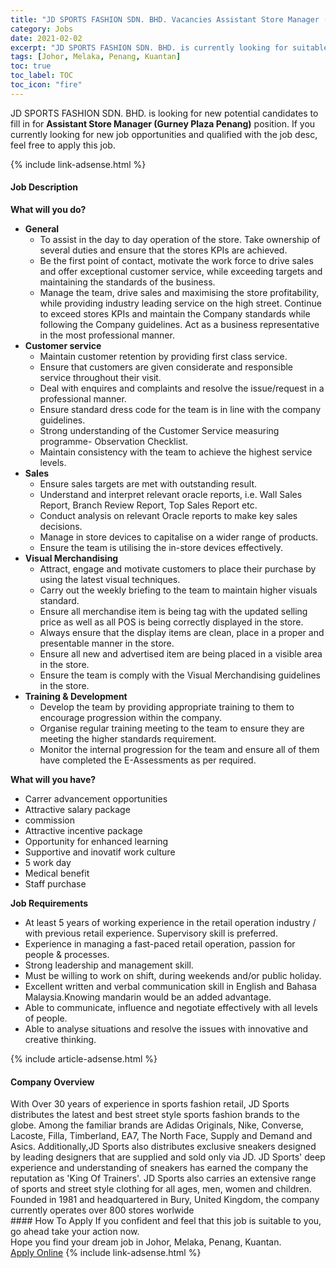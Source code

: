 ```yaml
---
title: "JD SPORTS FASHION SDN. BHD. Vacancies Assistant Store Manager (Gurney Plaza Penang)" 
category: Jobs 
date: 2021-02-02 
excerpt: "JD SPORTS FASHION SDN. BHD. is currently looking for suitable person to fill in the Assistant Store Manager (Gurney Plaza Penang) which positioned at Johor, Melaka, Penang, Kuantan" 
tags: [Johor, Melaka, Penang, Kuantan] 
toc: true 
toc_label: TOC 
toc_icon: "fire" 
--- 
```


<p>JD SPORTS FASHION SDN. BHD. is looking for new potential candidates to fill in for <b>Assistant Store Manager (Gurney Plaza Penang)</b> position. If you currently looking for new job opportunities and qualified with the job desc, feel free to apply this job.
</p>{% include link-adsense.html %} 
<div><div><h4>Job Description</h4></div><div><div><span><div><div><div><strong>What will you do?</strong></div><ul><li><strong>General</strong><ul><li>To assist in the day to day operation of the store. Take ownership of several duties and ensure that the stores KPIs are achieved.</li><li>Be the first point of contact, motivate the work force to drive sales and offer exceptional customer service, while exceeding targets and maintaining the standards of the business.</li><li>Manage the team, drive sales and maximising the store profitability, while providing industry leading service on the high street. Continue to exceed stores KPIs and maintain the Company standards while following the Company guidelines. Act as a business representative in the most professional manner.</li></ul></li><li><strong>Customer service</strong><ul><li>Maintain customer retention by providing first class service.</li><li>Ensure that customers are given considerate and responsible service throughout their visit.</li><li>Deal with enquires and complaints and resolve the issue/request in a professional manner.</li><li>Ensure standard dress code for the team is in line with the company guidelines.</li><li>Strong understanding of the Customer Service measuring programme- Observation Checklist.</li><li>Maintain consistency with the team to achieve the highest service levels.</li></ul></li><li><strong>Sales</strong><ul><li>Ensure sales targets are met with outstanding result.</li><li>Understand and interpret relevant oracle reports, i.e. Wall Sales Report, Branch Review Report, Top Sales Report etc.</li><li>Conduct analysis on relevant Oracle reports to make key sales decisions.</li><li>Manage in store devices to capitalise on a wider range of products.</li><li>Ensure the team is utilising the in-store devices effectively.</li></ul></li><li><strong>Visual Merchandising</strong><ul><li>Attract, engage and motivate customers to place their purchase by using the latest visual techniques.</li><li>Carry out the weekly briefing to the team to maintain higher visuals standard.</li><li>Ensure all merchandise item is being tag with the updated selling price as well as all POS is being correctly displayed in the store.</li><li>Always ensure that the display items are clean, place in a proper and presentable manner in the store.</li><li>Ensure all new and advertised item are being placed in a visible area in the store.</li><li>Ensure the team is comply with the Visual Merchandising guidelines in the store.</li></ul></li><li><strong>Training &amp; Development</strong><ul><li>Develop the team by providing appropriate training to them to encourage progression within the company.</li><li>Organise regular training meeting to the team to ensure they are meeting the higher standards requirement.</li><li>Monitor the internal progression for the team and ensure all of them have completed the E-Assessments as per required.</li></ul></li></ul><div><b>What will you have?</b></div><ul><li>Carrer advancement opportunities</li><li>Attractive salary package</li><li>commission</li><li>Attractive incentive package</li><li>Opportunity for enhanced learning</li><li>Supportive and inovatif work culture</li><li>5 work day</li><li>Medical benefit</li><li>Staff purchase</li></ul><div><strong>Job Requirements</strong></div><ul><li>At least 5 years of working experience in the retail operation industry / with previous retail experience. Supervisory skill is preferred.</li><li>Experience in managing a fast-paced retail operation, passion for people &amp; processes.</li><li>Strong leadership and management skill.</li><li>Must be willing to work on shift, during weekends and/or public holiday.</li><li>Excellent written and verbal communication skill in English and Bahasa Malaysia.Knowing mandarin would be an added advantage.</li><li>Able to communicate, influence and negotiate effectively with all levels of people.</li><li>Able to analyse situations and resolve the issues with innovative and creative thinking.</li></ul></div></div></span></div></div></div> 
{% include article-adsense.html %} 
<div><div><h4>Company Overview</h4></div><div><div><span><div><div>With Over 30 years of experience in sports fashion retail, JD Sports distributes the latest and best street style sports fashion brands to the globe. Among the familiar brands are Adidas Originals, Nike, Converse, Lacoste, Filla, Timberland, EA7, The North Face, Supply and Demand and Asics. Additionally,JD Sports also distributes exclusive sneakers designed by leading designers that are supplied and sold only via JD. JD Sports' deep experience and understanding of sneakers has earned the company the reputation as 'King Of Trainers'. JD Sports also carries an extensive range of sports and street style clothing for all ages, men, women and children. Founded in 1981 and headquartered in Bury, United Kingdom, the company currently operates over 800 stores worlwide</div></div></span></div></div></div> 
#### How To Apply 
If you confident and feel that this job is suitable to you, go ahead take your action now. <br/> 
Hope you find your dream job in Johor, Melaka, Penang, Kuantan. <br/> 
<a href="https://www.jobstreet.com.my/en/job/assistant-store-manager-gurney-plaza-penang-4474926?jobId=jobstreet-my-job-4474926&sectionRank=5&token=0~b6987222-f6c2-4010-8d5c-860f3e28feaa&fr=SRP%20View%20In%20New%20Ta" class="btn btn--info" target="_blank" rel="nofollow noopenner">Apply Online</a> 
{% include link-adsense.html %} 